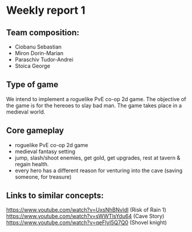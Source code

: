 # Weekly report 1
## Team composition:
* Ciobanu Sebastian
* Miron Dorin-Marian
* Paraschiv Tudor-Andrei
* Stoica George

## Type of game
We intend to implement a roguelike PvE co-op 2d game. The objective of the game is for the hereoes to slay bad man.
The game takes place in a medieval world.

## Core gameplay
- roguelike PvE co-op 2d game
- medieval fantasy setting
- jump, slash/shoot enemies, get gold, get upgrades, rest at tavern & regain health.
- every hero has a different reason for venturing into the cave (saving someone, for treasure)

## Links to similar concepts:
https://www.youtube.com/watch?v=UxsNhBNvldI (Risk of Rain 1)
https://www.youtube.com/watch?v=sWWTlsYdu64 (Cave Story)
https://www.youtube.com/watch?v=qeFIyI5Q7Q0 (Shovel knight)